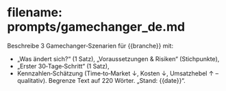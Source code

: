 # filename: prompts/gamechanger_de.md
Beschreibe 3 Gamechanger‑Szenarien für {{branche}} mit:
- „Was ändert sich?“ (1 Satz), „Voraussetzungen & Risiken“ (Stichpunkte),
- „Erster 30‑Tage‑Schritt“ (1 Satz),
- Kennzahlen‑Schätzung (Time‑to‑Market ↓, Kosten ↓, Umsatzhebel ↑ – qualitativ).
Begrenze Text auf 220 Wörter. „Stand: {{date}}“.
